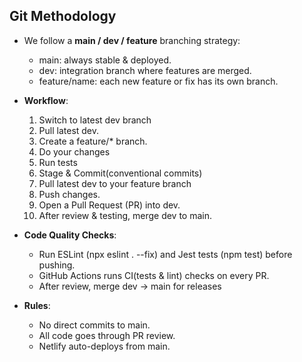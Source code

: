 ## Git Methodology
- We follow a **main / dev / feature** branching strategy:
    - main: always stable & deployed.
    - dev: integration branch where features are merged.
    - feature/name: each new feature or fix has its own branch.

- **Workflow**:
    1. Switch to latest dev branch
    2. Pull latest dev.
    3. Create a feature/* branch.
    4. Do your changes
    5. Run tests
    6. Stage & Commit(conventional commits)
    7. Pull latest dev to your feature branch
    8. Push changes.
    9. Open a Pull Request (PR) into dev.
    10. After review & testing, merge dev to main.

- **Code Quality Checks**:
    - Run ESLint (npx eslint . --fix) and Jest tests (npm test) before pushing.
    - GitHub Actions runs CI(tests & lint) checks on every PR.
    - After review, merge dev → main for releases

- **Rules**:
    - No direct commits to main.
    - All code goes through PR review.
    - Netlify auto-deploys from main.
